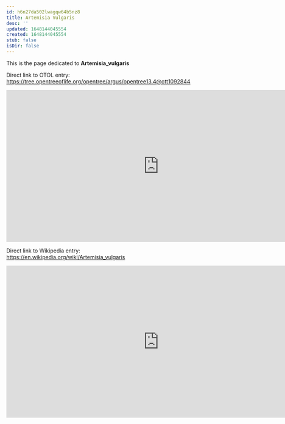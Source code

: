 ```yaml
---
id: h6n27da502lwagqw64b5nz8
title: Artemisia Vulgaris
desc: ''
updated: 1648144045554
created: 1648144045554
stub: false
isDir: false
---
```

This is the page dedicated to **Artemisia_vulgaris**


Direct link to OTOL entry: https://tree.opentreeoflife.org/opentree/argus/opentree13.4@ott1092844



<html>
    <body>
    <iframe src="https://tree.opentreeoflife.org/opentree/argus/opentree13.4@ott1092844"
    width="800" height="400" frameborder="0" allowfullscreen> </iframe>
    </body>
</html>
    


Direct link to Wikipedia entry: https://en.wikipedia.org/wiki/Artemisia_vulgaris



<html>
    <body>
    <iframe src="https://en.wikipedia.org/wiki/Artemisia_vulgaris"
    width="800" height="400" frameborder="0" allowfullscreen> </iframe>
    </body>
</html>
    
